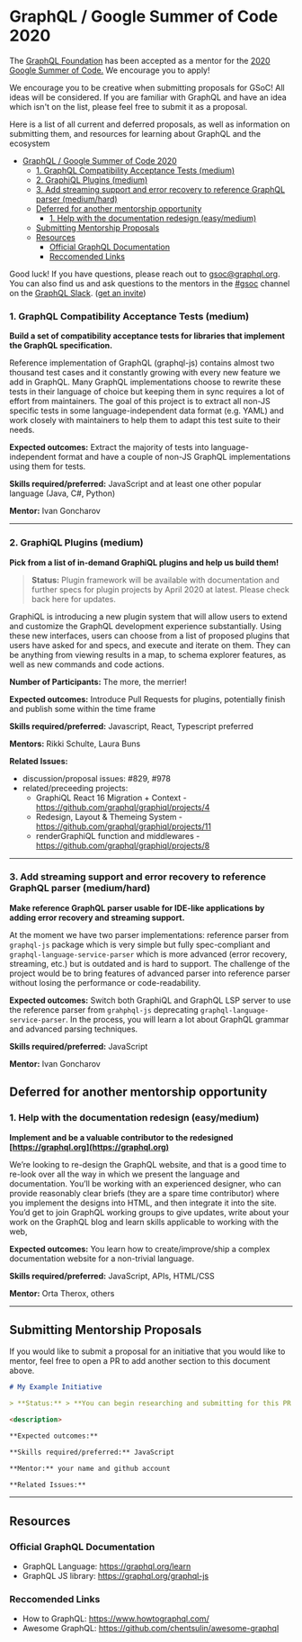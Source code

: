 # GraphQL / Google Summer of Code 2020

The [GraphQL Foundation](https://foundation.graphql.org) has been accepted as a mentor for the [2020 Google Summer of Code.](https://summerofcode.withgoogle.com/) We encourage you to apply!

We encourage you to be creative when submitting proposals for GSoC! All ideas will be considered. If you are familiar with GraphQL and have an idea which isn't on the list, please feel free to submit it as a proposal.

Here is a list of all current and deferred proposals, as well as information on submitting them, and resources for learning about GraphQL and the ecosystem

- [GraphQL / Google Summer of Code 2020](#graphql--google-summer-of-code-2020)
    - [1. GraphQL Compatibility Acceptance Tests (medium)](#1-graphql-compatibility-acceptance-tests-medium)
    - [2. GraphiQL Plugins (medium)](#2-graphiql-plugins-medium)
    - [3. Add streaming support and error recovery to reference GraphQL parser (medium/hard)](#3-add-streaming-support-and-error-recovery-to-reference-graphql-parser-mediumhard)
  - [Deferred for another mentorship opportunity](#deferred-for-another-mentorship-opportunity)
    - [1. Help with the documentation redesign (easy/medium)](#1-help-with-the-documentation-redesign-easymedium)
  - [Submitting Mentorship Proposals](#submitting-mentorship-proposals)
  - [Resources](#resources)
    - [Official GraphQL Documentation](#official-graphql-documentation)
    - [Reccomended Links](#reccomended-links)

Good luck! If you have questions, please reach out to [gsoc@graphql.org](mailto:gsoc@graphql.org). You can also find us and ask questions to the mentors in the [#gsoc](https://graphql.slack.com/archives/CUB2DBYTF) channel on the [GraphQL Slack](https://graphql.slack.com). ([get an invite](https://slack-invite.graphql.org))

### 1. GraphQL Compatibility Acceptance Tests (medium)

**Build a set of compatibility acceptance tests for libraries that implement the GraphQL specification.**

Reference implementation of GraphQL (graphql-js) contains almost two thousand test cases and it constantly growing with every new feature we add in GraphQL. Many GraphQL implementations choose to rewrite these tests in their language of choice but keeping them in sync requires a lot of effort from maintainers. The goal of this project is to extract all non-JS specific tests in some language-independent data format (e.g. YAML) and work closely with maintainers to help them to adapt this test suite to their needs.

**Expected outcomes:** Extract the majority of tests into language-independent format and have a couple of non-JS GraphQL implementations using them for tests.

**Skills required/preferred:** JavaScript and at least one other popular language (Java, C#, Python)

**Mentor:** Ivan Goncharov

---

### 2. GraphiQL Plugins (medium)

**Pick from a list of in-demand GraphiQL plugins and help us build them!**

> **Status:** Plugin framework will be available with documentation and further specs for plugin projects by April 2020 at latest. Please check back here for updates.

GraphiQL is introducing a new plugin system that will allow users to extend and customize the GraphQL development experience substantially. Using these new interfaces, users can choose from a list of proposed plugins that users have asked for and specs, and execute and iterate on them. They can be anything from viewing results in a map, to schema explorer features, as well as new commands and code actions.

**Number of Participants:** The more, the merrier!

**Expected outcomes:** Introduce Pull Requests for plugins, potentially finish and publish some within the time frame

**Skills required/preferred:** Javascript, React, Typescript preferred

**Mentors:** Rikki Schulte, Laura Buns

**Related Issues:**

- discussion/proposal issues: #829, #978
- related/preceeding projects:
  - GraphiQL React 16 Migration + Context - https://github.com/graphql/graphiql/projects/4
  - Redesign, Layout & Themeing System - https://github.com/graphql/graphiql/projects/11
  - renderGraphiQL function and middlewares - https://github.com/graphql/graphiql/projects/8

---

### 3. Add streaming support and error recovery to reference GraphQL parser (medium/hard)

**Make reference GraphQL parser usable for IDE-like applications by adding error recovery and streaming support.**

At the moment we have two parser implementations: reference parser from `graphql-js` package which is very simple but fully spec-compliant and `graphql-language-service-parser` which is more advanced (error recovery, streaming, etc.) but is outdated and is hard to support. The challenge of the project would be to bring features of advanced parser into reference parser without losing the performance or code-readability.

**Expected outcomes:** Switch both GraphiQL and GraphQL LSP server to use the reference parser from `grahphql-js` deprecating `graphql-language-service-parser`. In the process, you will learn a lot about GraphQL grammar and advanced parsing techniques.

**Skills required/preferred:** JavaScript

**Mentor:** Ivan Goncharov

## Deferred for another mentorship opportunity

### 1. Help with the documentation redesign (easy/medium)

**Implement and be a valuable contributor to the redesigned [https://graphql.org](https://graphql.org)**

We’re looking to re-design the GraphQL website, and that is a good time to re-look over all the way in which we present the language and documentation.
You’ll be working with an experienced designer, who can provide reasonably clear briefs (they are a spare time contributor) where you implement the designs into HTML, and then integrate it into the site.
You’d get to join GraphQL working groups to give updates, write about your work on the GraphQL blog and learn skills applicable to working with the web,

**Expected outcomes:** You learn how to create/improve/ship a complex documentation website for a non-trivial language.

**Skills required/preferred:** JavaScript, APIs, HTML/CSS

**Mentor:** Orta Therox, others

---

## Submitting Mentorship Proposals

If you would like to submit a proposal for an initiative that you would like to mentor, feel free to open a PR to add another section to this document above.

```md
# My Example Initiative

> **Status:** > **You can begin researching and submitting for this PR now**

<description>

**Expected outcomes:**

**Skills required/preferred:** JavaScript

**Mentor:** your name and github account

**Related Issues:**
```

---

## Resources

### Official GraphQL Documentation

- GraphQL Language: https://graphql.org/learn
- GraphQL JS library: https://graphql.org/graphql-js

### Reccomended Links

- How to GraphQL: https://www.howtographql.com/
- Awesome GraphQL: https://github.com/chentsulin/awesome-graphql
